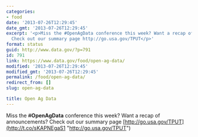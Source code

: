 ```yaml
---
categories:
- food
date: '2013-07-26T12:29:45'
date_gmt: '2013-07-26T12:29:45'
excerpt: '<p>Miss the #OpenAgData conference this week? Want a recap of announcements?
  Check out our summary page http://go.usa.gov/TPUT</p>'
format: status
guid: http://www.data.gov/?p=791
id: 791
link: https://www.data.gov/food/open-ag-data/
modified: '2013-07-26T12:29:45'
modified_gmt: '2013-07-26T12:29:45'
permalink: /food/open-ag-data/
redirect_from: []
slug: open-ag-data

title: Open Ag Data
---
```


Miss the ~~#~~**OpenAgData** conference this week? Want a recap of announcements? Check out our summary page [http://go.usa.gov/TPUT](http://t.co/sKAPNEgaS1 "http://go.usa.gov/TPUT")

